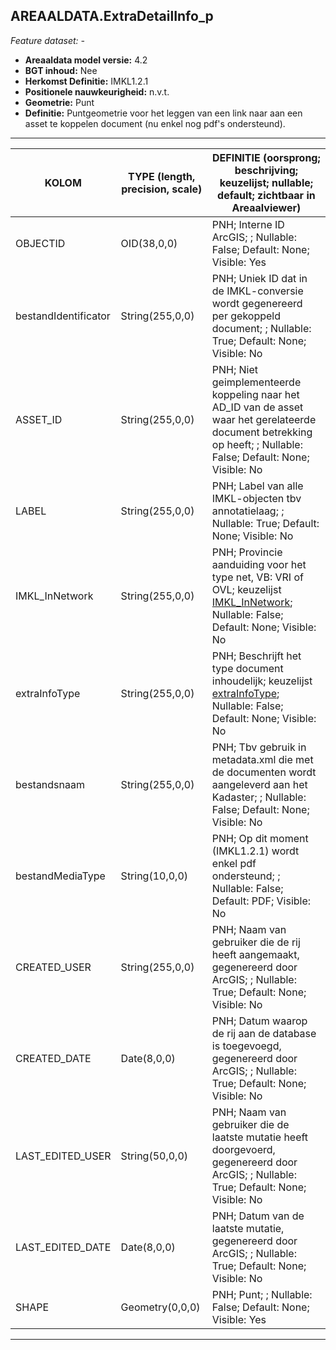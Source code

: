 ## AREAALDATA.ExtraDetailInfo_p

*Feature dataset: -*

* __Areaaldata model versie:__ 4.2
* __BGT inhoud:__ Nee
* __Herkomst Definitie:__ IMKL1.2.1
* __Positionele nauwkeurigheid:__ n.v.t.
* __Geometrie:__ Punt
* __Definitie:__ Puntgeometrie voor het leggen van een link naar aan een asset te koppelen document (nu enkel nog pdf's ondersteund).


***

|__KOLOM__                             |__TYPE (length, precision, scale)__          	          |__DEFINITIE__ (oorsprong; beschrijving; keuzelijst; nullable; default; zichtbaar in Areaalviewer)|
|------                          	|----          	        |-----    |
|OBJECTID                           |OID(38,0,0)            |PNH; Interne ID ArcGIS; ; Nullable: False; Default: None; Visible: Yes|
|bestandIdentificator               |String(255,0,0)        |PNH; Uniek ID dat in de IMKL-conversie wordt gegenereerd per gekoppeld document; ; Nullable: True; Default: None; Visible: No|
|ASSET_ID                           |String(255,0,0)        |PNH; Niet geimplementeerde koppeling naar het AD_ID van de asset waar het gerelateerde document betrekking op heeft; ; Nullable: False; Default: None; Visible: No|
|LABEL                              |String(255,0,0)        |PNH; Label van alle IMKL-objecten tbv annotatielaag; ; Nullable: True; Default: None; Visible: No|
|IMKL_InNetwork                     |String(255,0,0)        |PNH; Provincie aanduiding voor het type net, VB: VRI of OVL; keuzelijst [IMKL_InNetwork](http://provincienh.github.io/Leveren_Geoinformatie/keuzelijsten/IMKL_InNetwork.html); Nullable: False; Default: None; Visible: No|
|extraInfoType                      |String(255,0,0)        |PNH; Beschrijft het type document inhoudelijk; keuzelijst [extraInfoType](http://provincienh.github.io/Leveren_Geoinformatie/keuzelijsten/extraInfoType.html); Nullable: False; Default: None; Visible: No|
|bestandsnaam                       |String(255,0,0)        |PNH; Tbv gebruik in metadata.xml die met de documenten wordt aangeleverd aan het Kadaster; ; Nullable: False; Default: None; Visible: No|
|bestandMediaType                   |String(10,0,0)         |PNH; Op dit moment (IMKL1.2.1) wordt enkel pdf ondersteund; ; Nullable: False; Default: PDF; Visible: No|
|CREATED_USER                       |String(255,0,0)        |PNH; Naam van gebruiker die de rij heeft aangemaakt, gegenereerd door ArcGIS; ; Nullable: True; Default: None; Visible: No|
|CREATED_DATE                       |Date(8,0,0)            |PNH; Datum waarop de rij aan de database is toegevoegd, gegenereerd door ArcGIS; ; Nullable: True; Default: None; Visible: No|
|LAST_EDITED_USER                   |String(50,0,0)         |PNH; Naam van gebruiker die de laatste mutatie heeft doorgevoerd, gegenereerd door ArcGIS; ; Nullable: True; Default: None; Visible: No|
|LAST_EDITED_DATE                   |Date(8,0,0)            |PNH; Datum van de laatste mutatie, gegenereerd door ArcGIS; ; Nullable: True; Default: None; Visible: No|
|SHAPE                              |Geometry(0,0,0)        |PNH; Punt; ; Nullable: False; Default: None; Visible: Yes|

***
